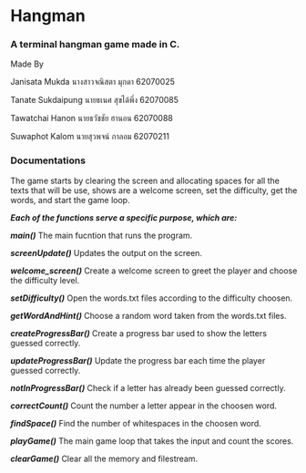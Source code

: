 # Hangman
### A terminal hangman game made in C.
Made By

Janisata Mukda นางสาวจณิสตา มุกดา 62070025

Tanate Sukdaipung นายธเนศ สุขได้พึ่ง 62070085

Tawatchai Hanon นายธวัชชัย ฮานอน 62070088

Suwaphot Kalom นายสุวพจน์ กาลอม 62070211

### Documentations
The game starts by clearing the screen and allocating spaces for all the texts that will be use, shows are a welcome screen, set the difficulty, get the words, and start the game loop.

___Each of the functions serve a specific purpose, which are:___

___main()___ The main fucntion that runs the program.

___screenUpdate()___ Updates the output on the screen.

___welcome_screen()___ Create a welcome screen to greet the player and choose the difficulty level.

___setDifficulty()___ Open the words.txt files according to the difficulty choosen.

___getWordAndHint()___ Choose a random word taken from the words.txt files.

___createProgressBar()___ Create a progress bar used to show the letters guessed correctly.

___updateProgressBar()___ Update the progress bar each time the player guessed correctly.

___notInProgressBar()___ Check if a letter has already been guessed correctly.

___correctCount()___ Count the number a letter appear in the choosen word.

___findSpace()___ Find the number of whitespaces in the choosen word.

___playGame()___ The main game loop that takes the input and count the scores.

___clearGame()___ Clear all the memory and filestream.
